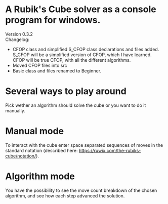 # A Rubik's Cube solver as a console program for windows.
Version 0.3.2\
Changelog:
- CFOP class and simplified S_CFOP class declarations and files added. S_CFOP will be a simplified version of CFOP, which I have learned. CFOP will be true CFOP, with all the different algorithms.
- Moved CFOP files into src
- Basic class and files renamed to Beginner.

# Several ways to play around
Pick wether an algorithm should solve the cube or you want to do it manually.

# Manual mode
To interact with the cube enter space separated sequences of moves in the standard notation (described here: https://ruwix.com/the-rubiks-cube/notation/).

# Algorithm mode
You have the possibility to see the move count breakdown of the chosen algorithm, and see how each step advanced the solution.
